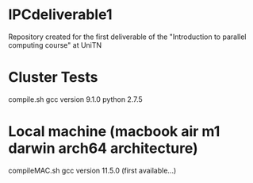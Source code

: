 # IPCdeliverable1
Repository created for the first deliverable of the "Introduction to parallel computing course" at UniTN


# Cluster Tests
compile.sh
gcc version 9.1.0
python 2.7.5

# Local machine (macbook air m1 darwin arch64 architecture)
compileMAC.sh
gcc version 11.5.0 (first available...)